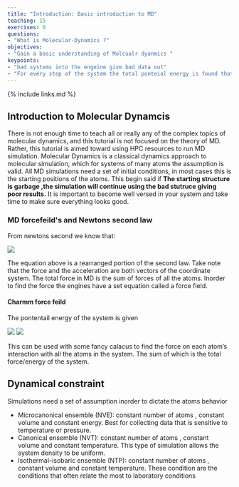 ```yaml
---
title: "Introduction: Basic introduction to MD"
teaching: 15
exercises: 0
questions:
- "What is Molecular-Dynamics ?"
objectives:
- "Gain a basic understanding of Molcualr dyanmics "
keypoints:
- "bad systems into the engeine give bad data out"
- "For every step of the system the total ponteial energy is found that is the sum of the forces on each atom"
---
```


{% include links.md %}

## Introduction to Molecular Dynamcis 
There is not enough time to teach all or really any of the complex topics of molecular dynamics, and this tutorial is not focused on the theory of MD. Rather, this tutorial is aimed toward using HPC resources to run MD simulation. Molecular Dynamics is a classical dynamics approach to molecular simulation, which for systems of many atoms the assumption is valid. All MD simulations need a set of initial conditions, in most cases this is the starting positions of the atoms. This begin said if **The starting structure is garbage ,the simulation will continue using the bad stutruce giving poor results.**  It is important to become well versed in your system and take time to make sure everything looks good. 

### MD forcefeild's and Newtons second law 
From newtons second we know that:

<img src="https://cdn.kastatic.org/googleusercontent/2br46h98qSJTx_9H-OSeJkuSVFYw9zoP-YQq4jEskl9WqewpP7Ork5fI2hRYv5OeWPeI-sieTItqAQT3w1VgR2c">

The equation above is a rearranged portion of the second law. Take note that the force and the acceleration are both vectors of the coordinate system. The total force in MD is the sum of forces of all the atoms. Inorder to find the force the engines have a set equation called a force field. 

#### Charmm force feild 

The pontentail energy of the system is given 

<img src="https://wikimedia.org/api/rest_v1/media/math/render/svg/1e5005f6ff57075c4a7eb71aed12de5bf5a30def">

<img src="https://www.researchgate.net/profile/Emal-Alekozai/publication/280664616/figure/fig16/AS:648243079831554@1531564602615/Schematic-illustration-of-the-bonded-terms-in-the-CHARMM-force-field-adapted-from.png">

This can be used with some fancy calacus to find the force on each atom’s interaction with all the atoms in the system. The sum of which is the total force/energy of the system.

## Dynamical constraint 

Simulations need a set of assumption inorder to dictate the atoms behavior 
- Microcanonical ensemble (NVE): constant number of atoms , constant volume and constant energy. Best for collecting data that is sensitive to temperature or pressure.
- Canonical ensemble (NVT):  constant number of atoms , constant volume and constant temperature. This type of simulation allows the system density to be uniform.
-  Isothermal–isobaric ensemble (NTP):  constant number of atoms , constant volume and constant temperature. These condition are the conditions that often relate the most to laboratory conditions 

